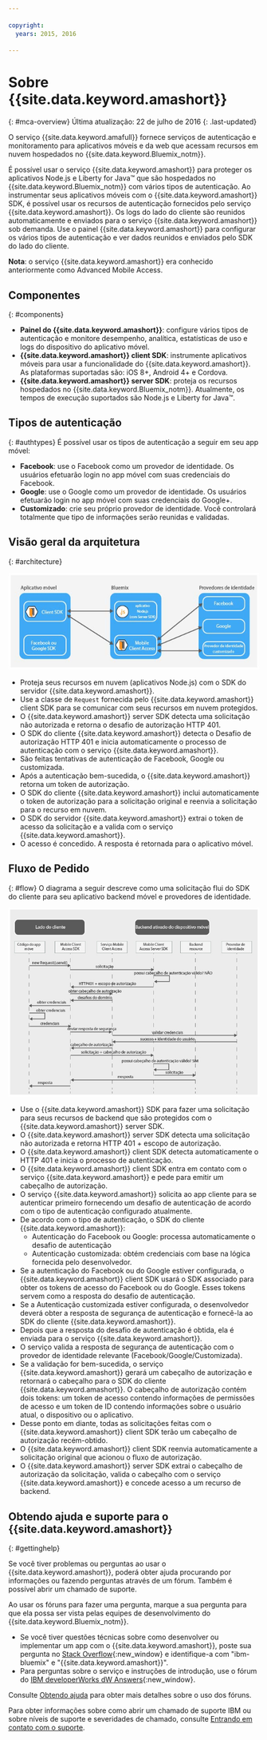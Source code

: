 ```yaml
---

copyright:
  years: 2015, 2016

---
```


# Sobre {{site.data.keyword.amashort}}
{: #mca-overview}
Última atualização: 22 de julho de 2016
{: .last-updated}

O serviço {{site.data.keyword.amafull}} fornece serviços de autenticação e monitoramento para aplicativos móveis e da web que
acessam recursos em nuvem hospedados no {{site.data.keyword.Bluemix_notm}}.

É possível usar o serviço {{site.data.keyword.amashort}} para proteger os aplicativos Node.js e Liberty for Java&trade; que são hospedados no {{site.data.keyword.Bluemix_notm}} com vários tipos de autenticação. Ao instrumentar seus aplicativos móveis com o {{site.data.keyword.amashort}} SDK, é possível usar os recursos de autenticação fornecidos pelo serviço {{site.data.keyword.amashort}}. Os logs do lado do cliente são reunidos automaticamente e enviados para o serviço {{site.data.keyword.amashort}} sob demanda. Use o painel {{site.data.keyword.amashort}} para configurar os vários tipos de autenticação e ver dados reunidos e enviados pelo SDK do lado do cliente.

**Nota**: o serviço {{site.data.keyword.amashort}} era conhecido anteriormente como Advanced Mobile Access.

## Componentes
{: #components}

* **Painel do {{site.data.keyword.amashort}}**: configure vários tipos de autenticação e monitore desempenho, analítica, estatísticas de uso e logs do dispositivo do aplicativo móvel.
* **{{site.data.keyword.amashort}} client SDK**: instrumente aplicativos móveis para usar a funcionalidade do {{site.data.keyword.amashort}}. As
plataformas suportadas são: iOS 8+, Android 4+ e Cordova.
* **{{site.data.keyword.amashort}} server SDK**: proteja os recursos hospedados no {{site.data.keyword.Bluemix_notm}}. Atualmente,
os tempos de execução suportados são Node.js e Liberty for Java&trade;.

## Tipos de autenticação
{: #authtypes}
É possível usar os tipos de autenticação a seguir em seu app móvel:
* **Facebook**: use o Facebook como um provedor de identidade. Os usuários efetuarão login no app móvel com suas credenciais do Facebook.
* **Google**: use o Google como um provedor de identidade. Os usuários efetuarão login no app móvel com suas credenciais do Google+.
* **Customizado**: crie seu próprio provedor de identidade. Você controlará totalmente que tipo de informações serão reunidas e validadas.

## Visão geral da arquitetura
{: #architecture}

![Diagrama de visão geral da arquitetura](images/mca-overview.jpg)

* Proteja seus recursos em nuvem (aplicativos Node.js) com o SDK do servidor {{site.data.keyword.amashort}}.
* Use a classe de `Request` fornecida pelo
{{site.data.keyword.amashort}} client SDK para se comunicar com seus recursos em nuvem protegidos.
* O {{site.data.keyword.amashort}} server SDK detecta uma solicitação não autorizada e retorna o desafio de autorização HTTP 401.
* O SDK do cliente {{site.data.keyword.amashort}} detecta o Desafio de autorização HTTP 401 e inicia automaticamente o processo de autenticação com o serviço {{site.data.keyword.amashort}}.
* São feitas tentativas de autenticação de Facebook, Google ou customizada.
* Após a autenticação bem-sucedida, o {{site.data.keyword.amashort}} retorna um token de autorização.
* O SDK do cliente {{site.data.keyword.amashort}} inclui automaticamente o token de autorização para a solicitação original e reenvia
a solicitação para o recurso em nuvem.
* O SDK do servidor {{site.data.keyword.amashort}} extrai o token de acesso da solicitação e a valida com o serviço {{site.data.keyword.amashort}}.
* O acesso é concedido.  A resposta é retornada para o aplicativo móvel.

## Fluxo de Pedido
{: #flow}
O diagrama a seguir descreve como uma solicitação flui do SDK do cliente para seu aplicativo backend móvel e provedores de identidade.

![Fluxograma da solicitação](images/mca-sequence-overview.jpg)

* Use o {{site.data.keyword.amashort}} SDK para fazer uma solicitação para seus recursos de backend que são protegidos com o {{site.data.keyword.amashort}} server SDK.
* O {{site.data.keyword.amashort}} server SDK detecta uma solicitação não autorizada e retorna HTTP 401 + escopo de autorização.
* O {{site.data.keyword.amashort}} client SDK detecta automaticamente o HTTP 401 e inicia o processo de autenticação.
* O {{site.data.keyword.amashort}} client SDK entra em contato com o serviço {{site.data.keyword.amashort}} e pede para emitir um cabeçalho de autorização.
* O serviço {{site.data.keyword.amashort}} solicita ao app cliente para se autenticar primeiro fornecendo um desafio de autenticação de acordo com o tipo de autenticação configurado atualmente.
* De acordo com o tipo de autenticação, o SDK do cliente {{site.data.keyword.amashort}}:
   * Autenticação do Facebook ou Google: processa automaticamente o desafio de autenticação
   * Autenticação customizada: obtém credenciais com base na lógica fornecida pelo desenvolvedor.
* Se a autenticação do Facebook ou do Google estiver configurada, o {{site.data.keyword.amashort}} client SDK usará o SDK associado para obter os tokens de acesso do Facebook ou do Google. Esses tokens servem como a resposta do desafio de autenticação.
* Se a Autenticação customizada estiver configurada, o desenvolvedor deverá obter a resposta de segurança de autenticação e fornecê-la ao SDK do cliente {{site.data.keyword.amashort}}.
* Depois que a resposta do desafio de autenticação é obtida, ela é enviada para o serviço {{site.data.keyword.amashort}}.
* O serviço valida a resposta de segurança de autenticação com o provedor de identidade relevante (Facebook/Google/Customizada).
* Se a validação for bem-sucedida, o serviço {{site.data.keyword.amashort}} gerará um cabeçalho de autorização e retornará o cabeçalho para o SDK do cliente {{site.data.keyword.amashort}}. O cabeçalho de autorização contém dois tokens: um token de acesso contendo informações de permissões de acesso e um token de ID contendo informações sobre o usuário atual, o dispositivo ou o aplicativo.
* Desse ponto em diante, todas as solicitações feitas com o {{site.data.keyword.amashort}} client SDK terão um cabeçalho de autorização recém-obtido.
* O {{site.data.keyword.amashort}} client SDK reenvia automaticamente a solicitação original que acionou o fluxo de autorização.
* O {{site.data.keyword.amashort}} server SDK extrai o cabeçalho de autorização da solicitação, valida o cabeçalho com o serviço {{site.data.keyword.amashort}} e concede acesso a um recurso de backend.


## Obtendo ajuda e suporte para o {{site.data.keyword.amashort}}
{: #gettinghelp}

Se você tiver problemas ou perguntas ao usar o
{{site.data.keyword.amashort}},
poderá obter ajuda procurando por informações ou fazendo perguntas
através de um fórum. Também é possível abrir um chamado de suporte. 

Ao usar os fóruns para fazer uma pergunta, marque a sua pergunta
para que ela possa ser vista pelas equipes de desenvolvimento do {{site.data.keyword.Bluemix_notm}}.

* Se você tiver questões técnicas sobre como desenvolver ou implementar um app com o {{site.data.keyword.amashort}}, poste sua pergunta no [Stack Overflow](http://stackoverflow.com/search?q={{site.data.keyword.amashort}}+ibm-bluemix){:new_window} e identifique-a com "ibm-bluemix" e "{{site.data.keyword.amashort}}".
* Para perguntas sobre o serviço e instruções de introdução, use o fórum do [IBM developerWorks dW Answers](https://developer.ibm.com/answers/search.html?f=&type=question&redirect=search%2Fsearch&sort=relevance&q=mobile+client+access%20%2B[bluemix]){:new_window}. 

Consulte
[Obtendo
ajuda](https://www.{DomainName}/docs/support/index.html#getting-help) para obter mais detalhes sobre o uso dos fóruns.

Para obter informações sobre como abrir um chamado de suporte IBM ou sobre níveis de suporte e severidades de chamado, consulte [Entrando em contato com o suporte](https://www.{DomainName}/docs/support/index.html#contacting-support).

